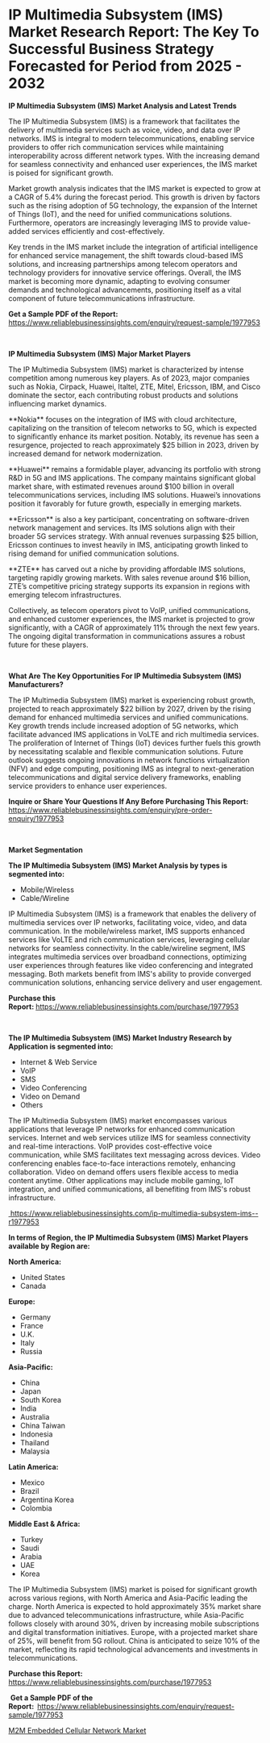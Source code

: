 <p><h1>IP Multimedia Subsystem (IMS) Market Research Report: The Key To Successful Business Strategy Forecasted for Period from 2025 - 2032</h1></p><p><strong>IP Multimedia Subsystem (IMS) Market Analysis and Latest Trends</strong></p>
<p><p>The IP Multimedia Subsystem (IMS) is a framework that facilitates the delivery of multimedia services such as voice, video, and data over IP networks. IMS is integral to modern telecommunications, enabling service providers to offer rich communication services while maintaining interoperability across different network types. With the increasing demand for seamless connectivity and enhanced user experiences, the IMS market is poised for significant growth.</p><p>Market growth analysis indicates that the IMS market is expected to grow at a CAGR of 5.4% during the forecast period. This growth is driven by factors such as the rising adoption of 5G technology, the expansion of the Internet of Things (IoT), and the need for unified communications solutions. Furthermore, operators are increasingly leveraging IMS to provide value-added services efficiently and cost-effectively.</p><p>Key trends in the IMS market include the integration of artificial intelligence for enhanced service management, the shift towards cloud-based IMS solutions, and increasing partnerships among telecom operators and technology providers for innovative service offerings. Overall, the IMS market is becoming more dynamic, adapting to evolving consumer demands and technological advancements, positioning itself as a vital component of future telecommunications infrastructure.</p></p>
<p><strong>Get a Sample PDF of the Report:&nbsp;</strong> <a href="https://www.reliablebusinessinsights.com/enquiry/request-sample/1977953?utm_campaign=2252&utm_medium=2&utm_source=Github&utm_content=ia&utm_term=15022025&utm_id=ip-multimedia-subsystem-ims">https://www.reliablebusinessinsights.com/enquiry/request-sample/1977953</a></p>
<p>&nbsp;</p>
<p><strong>IP Multimedia Subsystem (IMS) Major Market Players</strong></p>
<p><p>The IP Multimedia Subsystem (IMS) market is characterized by intense competition among numerous key players. As of 2023, major companies such as Nokia, Cirpack, Huawei, Italtel, ZTE, Mitel, Ericsson, IBM, and Cisco dominate the sector, each contributing robust products and solutions influencing market dynamics.</p><p>**Nokia** focuses on the integration of IMS with cloud architecture, capitalizing on the transition of telecom networks to 5G, which is expected to significantly enhance its market position. Notably, its revenue has seen a resurgence, projected to reach approximately $25 billion in 2023, driven by increased demand for network modernization.</p><p>**Huawei** remains a formidable player, advancing its portfolio with strong R&D in 5G and IMS applications. The company maintains significant global market share, with estimated revenues around $100 billion in overall telecommunications services, including IMS solutions. Huawei’s innovations position it favorably for future growth, especially in emerging markets.</p><p>**Ericsson** is also a key participant, concentrating on software-driven network management and services. Its IMS solutions align with their broader 5G services strategy. With annual revenues surpassing $25 billion, Ericsson continues to invest heavily in IMS, anticipating growth linked to rising demand for unified communication solutions.</p><p>**ZTE** has carved out a niche by providing affordable IMS solutions, targeting rapidly growing markets. With sales revenue around $16 billion, ZTE’s competitive pricing strategy supports its expansion in regions with emerging telecom infrastructures.</p><p>Collectively, as telecom operators pivot to VoIP, unified communications, and enhanced customer experiences, the IMS market is projected to grow significantly, with a CAGR of approximately 11% through the next few years. The ongoing digital transformation in communications assures a robust future for these players.</p></p>
<p>&nbsp;</p>
<p><strong>What Are The Key Opportunities For IP Multimedia Subsystem (IMS) Manufacturers?</strong></p>
<p><p>The IP Multimedia Subsystem (IMS) market is experiencing robust growth, projected to reach approximately $22 billion by 2027, driven by the rising demand for enhanced multimedia services and unified communications. Key growth trends include increased adoption of 5G networks, which facilitate advanced IMS applications in VoLTE and rich multimedia services. The proliferation of Internet of Things (IoT) devices further fuels this growth by necessitating scalable and flexible communication solutions. Future outlook suggests ongoing innovations in network functions virtualization (NFV) and edge computing, positioning IMS as integral to next-generation telecommunications and digital service delivery frameworks, enabling service providers to enhance user experiences.</p></p>
<p><strong>Inquire or Share Your Questions If Any Before Purchasing This Report:</strong> <a href="https://www.reliablebusinessinsights.com/enquiry/pre-order-enquiry/1977953?utm_campaign=2252&utm_medium=2&utm_source=Github&utm_content=ia&utm_term=15022025&utm_id=ip-multimedia-subsystem-ims">https://www.reliablebusinessinsights.com/enquiry/pre-order-enquiry/1977953</a></p>
<p>&nbsp;</p>
<p><strong>Market Segmentation</strong></p>
<p><strong>The IP Multimedia Subsystem (IMS) Market Analysis by types is segmented into:</strong></p>
<p><ul><li>Mobile/Wireless</li><li>Cable/Wireline</li></ul></p>
<p><p>IP Multimedia Subsystem (IMS) is a framework that enables the delivery of multimedia services over IP networks, facilitating voice, video, and data communication. In the mobile/wireless market, IMS supports enhanced services like VoLTE and rich communication services, leveraging cellular networks for seamless connectivity. In the cable/wireline segment, IMS integrates multimedia services over broadband connections, optimizing user experiences through features like video conferencing and integrated messaging. Both markets benefit from IMS's ability to provide converged communication solutions, enhancing service delivery and user engagement.</p></p>
<p><strong>Purchase this Report:&nbsp;</strong><a href="https://www.reliablebusinessinsights.com/purchase/1977953?utm_campaign=2252&utm_medium=2&utm_source=Github&utm_content=ia&utm_term=15022025&utm_id=ip-multimedia-subsystem-ims">https://www.reliablebusinessinsights.com/purchase/1977953</a></p>
<p>&nbsp;</p>
<p><strong>The IP Multimedia Subsystem (IMS) Market Industry Research by Application is segmented into:</strong></p>
<p><ul><li>Internet & Web Service</li><li>VoIP</li><li>SMS</li><li>Video Conferencing</li><li>Video on Demand</li><li>Others</li></ul></p>
<p><p>The IP Multimedia Subsystem (IMS) market encompasses various applications that leverage IP networks for enhanced communication services. Internet and web services utilize IMS for seamless connectivity and real-time interactions. VoIP provides cost-effective voice communication, while SMS facilitates text messaging across devices. Video conferencing enables face-to-face interactions remotely, enhancing collaboration. Video on demand offers users flexible access to media content anytime. Other applications may include mobile gaming, IoT integration, and unified communications, all benefiting from IMS's robust infrastructure.</p></p>
<p><a href="https://www.reliablebusinessinsights.com/ip-multimedia-subsystem-ims--r1977953?utm_campaign=2252&utm_medium=2&utm_source=Github&utm_content=ia&utm_term=15022025&utm_id=ip-multimedia-subsystem-ims">&nbsp;https://www.reliablebusinessinsights.com/ip-multimedia-subsystem-ims--r1977953</a></p>
<p><strong>In terms of Region, the IP Multimedia Subsystem (IMS) Market Players available by Region are:</strong></p>
<p>
    <p> <strong> North America: </strong>
        <ul>
            <li>United States</li>
            <li>Canada</li>
        </ul>
        </p> 
    <p> <strong> Europe: </strong>
        <ul>
            <li>Germany</li>
            <li>France</li>
            <li>U.K.</li>
            <li>Italy</li>
            <li>Russia</li>
        </ul>
        </p> 
    <p> <strong> Asia-Pacific: </strong>
        <ul>
            <li>China</li>
            <li>Japan</li>
            <li>South Korea</li>
            <li>India</li>
            <li>Australia</li>
            <li>China Taiwan</li>
            <li>Indonesia</li>
            <li>Thailand</li>
            <li>Malaysia</li>
        </ul>
        </p> 
    <p> <strong> Latin America: </strong>
        <ul>
            <li>Mexico</li>
            <li>Brazil</li>
            <li>Argentina Korea</li>
            <li>Colombia</li>
        </ul>
        </p> 
    <p> <strong> Middle East & Africa: </strong>
        <ul>
            <li>Turkey</li>
            <li>Saudi</li>
            <li>Arabia</li>
            <li>UAE</li>
            <li>Korea</li>
        </ul>
    </p>
    </p>
<p><p>The IP Multimedia Subsystem (IMS) market is poised for significant growth across various regions, with North America and Asia-Pacific leading the charge. North America is expected to hold approximately 35% market share due to advanced telecommunications infrastructure, while Asia-Pacific follows closely with around 30%, driven by increasing mobile subscriptions and digital transformation initiatives. Europe, with a projected market share of 25%, will benefit from 5G rollout. China is anticipated to seize 10% of the market, reflecting its rapid technological advancements and investments in telecommunications.</p></p>
<p><strong>Purchase this Report: </strong><a href="https://www.reliablebusinessinsights.com/purchase/1977953?utm_campaign=2252&utm_medium=2&utm_source=Github&utm_content=ia&utm_term=15022025&utm_id=ip-multimedia-subsystem-ims">https://www.reliablebusinessinsights.com/purchase/1977953</a></p>
<p>&nbsp;<strong>Get a Sample PDF of the Report:&nbsp;&nbsp;</strong><a href="https://www.reliablebusinessinsights.com/enquiry/request-sample/1977953?utm_campaign=2252&utm_medium=2&utm_source=Github&utm_content=ia&utm_term=15022025&utm_id=ip-multimedia-subsystem-ims">https://www.reliablebusinessinsights.com/enquiry/request-sample/1977953</a></p>
<p><strong></strong></p>
<p><p><a href="https://github.com/DianaWilson796/Market-Research-Report-List-1/blob/main/m2m-embedded-cellular-network-market.md?utm_campaign=2252&utm_medium=2&utm_source=Github&utm_content=ia&utm_term=15022025&utm_id=ip-multimedia-subsystem-ims">M2M Embedded Cellular Network Market</a></p></p>